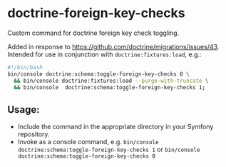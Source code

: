 # doctrine-foreign-key-checks
Custom command for doctrine foreign key check toggling.

Added in response to https://github.com/doctrine/migrations/issues/43.  
Intended for use in conjunction with `doctrine:fixtures:load`, e.g.:
```bash
#!/bin/bash
bin/console doctrine:schema:toggle-foreign-key-checks 0 \
  && bin/console doctrine:fixtures:load --purge-with-truncate \
  && bin/console  doctrine:schema:toggle-foreign-key-checks 1;
```

## Usage:

- Include the command in the appropriate directory in your Symfony repository.
- Invoke as a console command, e.g. `bin/console doctrine:schema:toggle-foreign-key-checks 1` or `bin/console doctrine:schema:toggle-foreign-key-checks 0`
